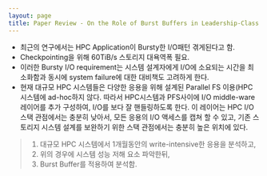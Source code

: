 ```yaml
---
layout: page
title: Paper Review - On the Role of Burst Buffers in Leadership-Class Storage Systems
---
```

- 최근의 연구에서는 HPC Application이 Bursty한 I/O패턴 겪게된다고 함.
- Checkpointing을 위해 60TiB/s 스토리지 대욕역폭 필요.
- 이러한 Bursty I/O requirement는 시스템 설계자에게 I/O에 소요되는 시간을 최소화함과 동시에 system failure에 대한 대비책도 고려하게 한다.
- 현재 대규모 HPC 시스템들은 다양한 응용을 위해 설계된 Parallel FS 이용(HPC 시스템에 ad-hoc하지 않다. 따라서 HPC시스템과 PFS사이에 I/O middle-ware 레이어를 추가 구성하여, I/O를 보다 잘 핸들링하도록 한다. 이 레이어는 HPC I/O 스택 관점에서는 충분히 낮아서, 모든 응용의 I/O 액세스를 캡쳐 할 수 있고, 기존 스토리지 시스템 설계를 보완하기 위한 스택 관점에서는 충분히 높은 위치에 있다.
> 1. 대규모 HPC 시스템에서 1개월동안의 write-intensive한 응용을 분석하고,  
> 2. 위의 경우에 시스템 성능 저해 요소 파악한뒤,  
> 3. Burst Buffer를 적용하여 분석함.  

 
